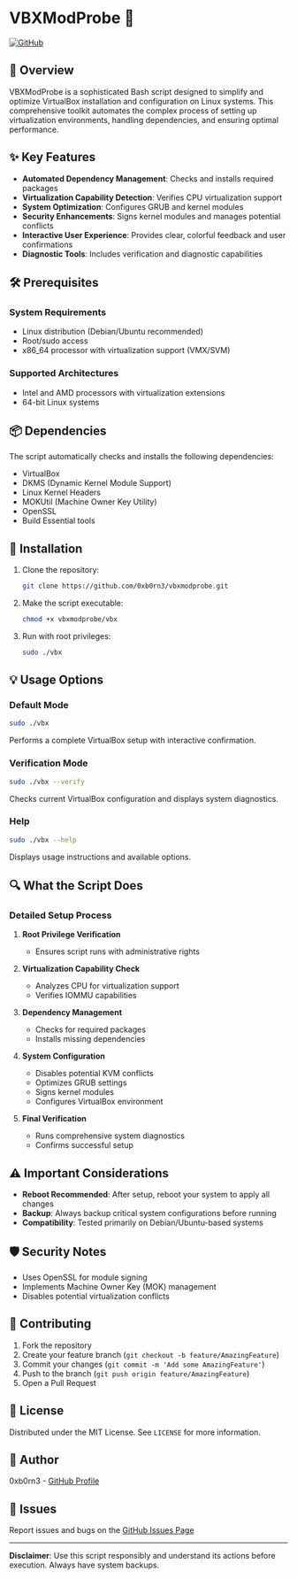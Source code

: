 # VBXModProbe 🔐

[![GitHub](https://img.shields.io/badge/GitHub-0xb0rn3-blue?style=flat&logo=github)](https://github.com/0xb0rn3)

## 🚀 Overview

VBXModProbe is a sophisticated Bash script designed to simplify and optimize VirtualBox installation and configuration on Linux systems. This comprehensive toolkit automates the complex process of setting up virtualization environments, handling dependencies, and ensuring optimal performance.

## ✨ Key Features

- **Automated Dependency Management**: Checks and installs required packages
- **Virtualization Capability Detection**: Verifies CPU virtualization support
- **System Optimization**: Configures GRUB and kernel modules
- **Security Enhancements**: Signs kernel modules and manages potential conflicts
- **Interactive User Experience**: Provides clear, colorful feedback and user confirmations
- **Diagnostic Tools**: Includes verification and diagnostic capabilities

## 🛠 Prerequisites

### System Requirements
- Linux distribution (Debian/Ubuntu recommended)
- Root/sudo access
- x86_64 processor with virtualization support (VMX/SVM)

### Supported Architectures
- Intel and AMD processors with virtualization extensions
- 64-bit Linux systems

## 📦 Dependencies

The script automatically checks and installs the following dependencies:
- VirtualBox
- DKMS (Dynamic Kernel Module Support)
- Linux Kernel Headers
- MOKUtil (Machine Owner Key Utility)
- OpenSSL
- Build Essential tools

## 🔧 Installation

1. Clone the repository:
   ```bash
   git clone https://github.com/0xb0rn3/vbxmodprobe.git
   ```

2. Make the script executable:
   ```bash
   chmod +x vbxmodprobe/vbx
   ```

3. Run with root privileges:
   ```bash
   sudo ./vbx
   ```

## 💡 Usage Options

### Default Mode
```bash
sudo ./vbx
```
Performs a complete VirtualBox setup with interactive confirmation.

### Verification Mode
```bash
sudo ./vbx --verify
```
Checks current VirtualBox configuration and displays system diagnostics.

### Help
```bash
sudo ./vbx --help
```
Displays usage instructions and available options.

## 🔍 What the Script Does

### Detailed Setup Process
1. **Root Privilege Verification**
   - Ensures script runs with administrative rights

2. **Virtualization Capability Check**
   - Analyzes CPU for virtualization support
   - Verifies IOMMU capabilities

3. **Dependency Management**
   - Checks for required packages
   - Installs missing dependencies
   
4. **System Configuration**
   - Disables potential KVM conflicts
   - Optimizes GRUB settings
   - Signs kernel modules
   - Configures VirtualBox environment

5. **Final Verification**
   - Runs comprehensive system diagnostics
   - Confirms successful setup

## ⚠️ Important Considerations

- **Reboot Recommended**: After setup, reboot your system to apply all changes
- **Backup**: Always backup critical system configurations before running
- **Compatibility**: Tested primarily on Debian/Ubuntu-based systems

## 🛡️ Security Notes

- Uses OpenSSL for module signing
- Implements Machine Owner Key (MOK) management
- Disables potential virtualization conflicts

## 🤝 Contributing

1. Fork the repository
2. Create your feature branch (`git checkout -b feature/AmazingFeature`)
3. Commit your changes (`git commit -m 'Add some AmazingFeature'`)
4. Push to the branch (`git push origin feature/AmazingFeature`)
5. Open a Pull Request

## 📄 License

Distributed under the MIT License. See `LICENSE` for more information.

## 👥 Author

0xb0rn3 - [GitHub Profile](https://github.com/0xb0rn3)

## 🐞 Issues

Report issues and bugs on the [GitHub Issues Page](https://github.com/0xb0rn3/vbxmodprobe/issues)

---

**Disclaimer**: Use this script responsibly and understand its actions before execution. Always have system backups.

